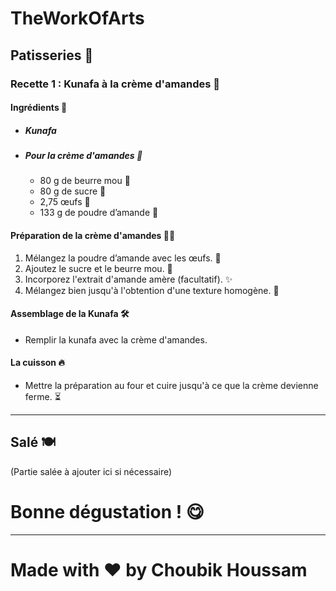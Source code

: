 # TheWorkOfArts

## **Patisseries 🍰**

### Recette 1 : Kunafa à la crème d'amandes 🍰

#### Ingrédients 📝
- ##### Kunafa
- ##### Pour la crème d'amandes 🌰
  - 80 g de beurre mou 🧈
  - 80 g de sucre 🍬
  - 2,75 œufs 🥚
  - 133 g de poudre d’amande 🌿

#### Préparation de la crème d'amandes 👩‍🍳
1. Mélangez la poudre d’amande avec les œufs. 🥄
2. Ajoutez le sucre et le beurre mou. 🍶
3. Incorporez l'extrait d'amande amère (facultatif). ✨
4. Mélangez bien jusqu'à l'obtention d'une texture homogène. 💪

#### Assemblage de la Kunafa 🛠️
- Remplir la kunafa avec la crème d'amandes.

#### La cuisson 🔥
- Mettre la préparation au four et cuire jusqu'à ce que la crème devienne ferme. ⏳

---

## Salé 🍽️
(Partie salée à ajouter ici si nécessaire)

# Bonne dégustation ! 😋

---

# **Made with ❤️ by Choubik Houssam**
